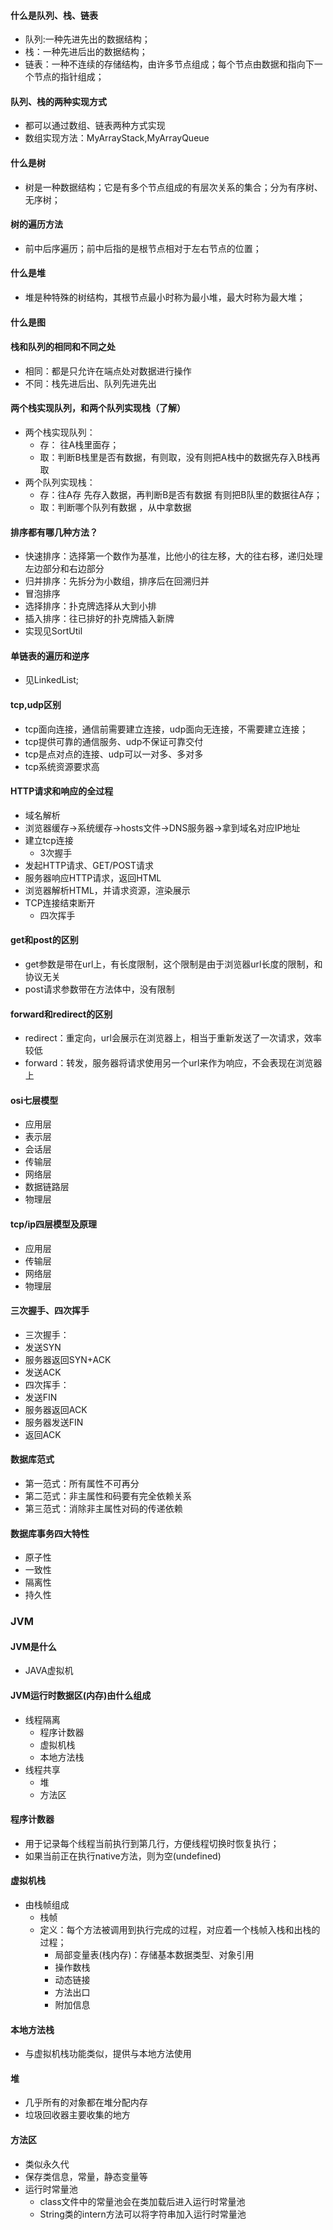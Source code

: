 #### 什么是队列、栈、链表
- 队列:一种先进先出的数据结构；
- 栈：一种先进后出的数据结构；
- 链表：一种不连续的存储结构，由许多节点组成；每个节点由数据和指向下一个节点的指针组成；
#### 队列、栈的两种实现方式
- 都可以通过数组、链表两种方式实现
- 数组实现方法：MyArrayStack,MyArrayQueue
#### 什么是树
- 树是一种数据结构；它是有多个节点组成的有层次关系的集合；分为有序树、无序树；
#### 树的遍历方法
- 前中后序遍历；前中后指的是根节点相对于左右节点的位置；
#### 什么是堆
- 堆是种特殊的树结构，其根节点最小时称为最小堆，最大时称为最大堆；
#### 什么是图

#### 栈和队列的相同和不同之处
- 相同：都是只允许在端点处对数据进行操作
- 不同：栈先进后出、队列先进先出
#### 两个栈实现队列，和两个队列实现栈（了解）
- 两个栈实现队列：
    - 存： 往A栈里面存；
    - 取：判断B栈里是否有数据，有则取，没有则把A栈中的数据先存入B栈再取
- 两个队列实现栈：
    - 存：往A存 先存入数据，再判断B是否有数据 有则把B队里的数据往A存；
    - 取：判断哪个队列有数据 ，从中拿数据
#### 排序都有哪几种方法？
- 快速排序：选择第一个数作为基准，比他小的往左移，大的往右移，递归处理左边部分和右边部分
- 归并排序：先拆分为小数组，排序后在回溯归并
- 冒泡排序
- 选择排序：扑克牌选择从大到小排
- 插入排序：往已排好的扑克牌插入新牌
- 实现见SortUtil
#### 单链表的遍历和逆序
- 见LinkedList;
#### tcp,udp区别
- tcp面向连接，通信前需要建立连接，udp面向无连接，不需要建立连接；
- tcp提供可靠的通信服务、udp不保证可靠交付
- tcp是点对点的连接、udp可以一对多、多对多
- tcp系统资源要求高
#### HTTP请求和响应的全过程
- 域名解析
- 浏览器缓存->系统缓存->hosts文件->DNS服务器->拿到域名对应IP地址
- 建立tcp连接
    - 3次握手
- 发起HTTP请求、GET/POST请求
- 服务器响应HTTP请求，返回HTML
- 浏览器解析HTML，并请求资源，渲染展示
- TCP连接结束断开
  -   四次挥手
#### get和post的区别
- get参数是带在url上，有长度限制，这个限制是由于浏览器url长度的限制，和协议无关
- post请求参数带在方法体中，没有限制
#### forward和redirect的区别
- redirect：重定向，url会展示在浏览器上，相当于重新发送了一次请求，效率较低
- forward：转发，服务器将请求使用另一个url来作为响应，不会表现在浏览器上
#### osi七层模型
- 应用层
- 表示层
- 会话层
- 传输层
- 网络层
- 数据链路层
- 物理层
#### tcp/ip四层模型及原理
- 应用层
- 传输层
- 网络层
- 物理层
#### 三次握手、四次挥手
- 三次握手：
- 发送SYN
- 服务器返回SYN+ACK
- 发送ACK
- 四次挥手：
- 发送FIN
- 服务器返回ACK
- 服务器发送FIN
- 返回ACK
#### 数据库范式
- 第一范式：所有属性不可再分
- 第二范式：非主属性和码要有完全依赖关系
- 第三范式：消除非主属性对码的传递依赖
#### 数据库事务四大特性
- 原子性
- 一致性
- 隔离性
- 持久性

### JVM
#### JVM是什么
- JAVA虚拟机
#### JVM运行时数据区(内存)由什么组成
- 线程隔离
    - 程序计数器
    - 虚拟机栈
    - 本地方法栈
- 线程共享
    - 堆
    - 方法区
#### 程序计数器
- 用于记录每个线程当前执行到第几行，方便线程切换时恢复执行；
- 如果当前正在执行native方法，则为空(undefined)
#### 虚拟机栈
- 由栈帧组成
    - 栈帧
    - 定义：每个方法被调用到执行完成的过程，对应着一个栈帧入栈和出栈的过程；
        - 局部变量表(栈内存)：存储基本数据类型、对象引用
        - 操作数栈
        - 动态链接
        - 方法出口
        - 附加信息
#### 本地方法栈
- 与虚拟机栈功能类似，提供与本地方法使用
#### 堆
- 几乎所有的对象都在堆分配内存
- 垃圾回收器主要收集的地方
#### 方法区
- 类似永久代
- 保存类信息，常量，静态变量等
- 运行时常量池
    - class文件中的常量池会在类加载后进入运行时常量池
    - String类的intern方法可以将字符串加入运行时常量池
    


